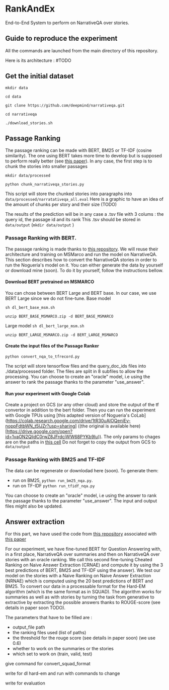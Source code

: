 # RankAndEx
End-to-End System to perform on NarrativeQA over stories. 

## Guide to reproduce the experiment
All the commands are launched from the main directory of this repository.

Here is its architecture :
#TODO

## Get the initial dataset
`mkdir data`

`cd data`

 `git clone https://github.com/deepmind/narrativeqa.git`
 
 `cd narrativeqa`
 
 `./download_stories.sh`
 
## Passage Ranking

The passage ranking can be made with BERT, BM25 or TF-IDF (cosine similarity).
The one using BERT takes more time to develop but is supposed to perform really better (see [this paper](https://arxiv.org/abs/1901.04085)).
In any case, the first step is to chunk the stories into smaller passages

`mkdir data/processed`

`python chunk_narrativeqa_stories.py`

This script will store the chunked stories into paragraphs into `data/processed/narratativeqa_all.eval` 
Here is a graphic to have an idea of the amount of chunks per story and their size (TODO)

The results of the prediction will be in any case a .tsv file with 3 colums : the query id, the passage id and its rank
This .tsv should be stored in `data/output` (`mkdir data/output` )



### Passage Ranking with BERT. 
The passage ranking is made thanks to [this repository](https://github.com/nyu-dl/dl4marco-bert). 
We will reuse their architecture and training on MSMarco and run the model on NarrativeQA. 
This section describes how to convert the NarrativeQA stories in order to run the Nogueria's model on it. 
You can either generate the data by yourself or download mine (soon). 
To do it by yourself, follow the instructions bellow.

#### Download BERT pretrained on MSMARCO
You can chose between BERT Large and BERT base. In our case, we use BERT Large since we do not fine-tune. 
Base model

`sh dl_bert_base_msm.sh`

 `unzip BERT_BASE_MSMARCO.zip -d BERT_BASE_MSMARCO`
 
Large model
 `sh dl_bert_large_msm.sh`
 
 `unzip BERT_LARGE_MSMARCO.zip -d BERT_LARGE_MSMARCO`


#### Create the input files of the Passage Ranker 

`python convert_nqa_to_tfrecord.py`

The script will store tensorflow files and the query_doc_ids files into ./data/processed folder.
The files are split in 8 subfiles to allow the processing. 
You can choose to create an "oracle" model, i.e using the answer to rank the passage thanks to the parameter "use_answer". 

#### Run your experiment with Google Colab

Create a project on GCS (or any other cloud) and store the output of the tf convertor in addition to the bert folder. 
Then you can run the experiment with Google TPUs using [this adapted version of Nogueria's CoLab](https://colab.research.google.com/drive/1tR30uAIOQeniEv-noppFdtbWN_t5IJZr?usp=sharing] ((the original is available here)[https://drive.google.com/open?id=1vaON2QlidC0rwZ8JFrdciWW68PYKb9Iu)). 
The only params to chages are on the paths in [this cell](https://drive.google.com/open?id=1vaON2QlidC0rwZ8JFrdciWW68PYKb9Iu)
Do not forget to copy the output from GCS to `data/output`

### Passage Ranking with BM25 and TF-IDF
The data can be regenerate or downlodad here (soon).
To generate them: 
 - run on BM25, `python run_bm25_nqa.py`. 
 - run on TF-IDF `python run_tfidf_nqa.py`

You can choose to create an "oracle" model, i.e using the answer to rank the passage thanks to the parameter "use_answer". 
The input and output files might also be updated. 

## Answer extraction
For this part, we have used the code from [this repository](https://github.com/shmsw25/qa-hard-em) associated with [this paper](https://arxiv.org/abs/1909.04849)

For our experiment, we have fine-tuned BERT for Question Answering with, in a first place, NarrativeQA over summaries and then on NarrativeQA over stories with an oracle ranking.
We call this second fine-tuning Cheated Ranking on Naive Answer Extraction (CRNAE) and compute it by using the 3 best predictions of BERT, BM25 and TF-IDF using the answer).
We test our model on the stories with a Naive Ranking on Naive Answer Extraction (NRNAE) which is computed using the 20 best predictions of BERT and BM25. 
To convert our data in a processable format for the Hard-EM algorithm (which is the same format as in SQUAD).
The algorithm works for summaries as well as with stories by turning the task from generative to extractive by extracting the possible answers thanks to ROUGE-score (see details in paper soon TODO). 

The parameters that have to be filled are :
  - output_file path
  - the ranking files used (list of paths)
  - the threshold for the rouge score (see details in paper soon) (we use 0.6)
  - whether to work on the summaries or the stories
  - which set to work on (train, valid, test)
  
give command for convert_squad_format

write for dl hard-em and run with commands to change

write for evaluation
